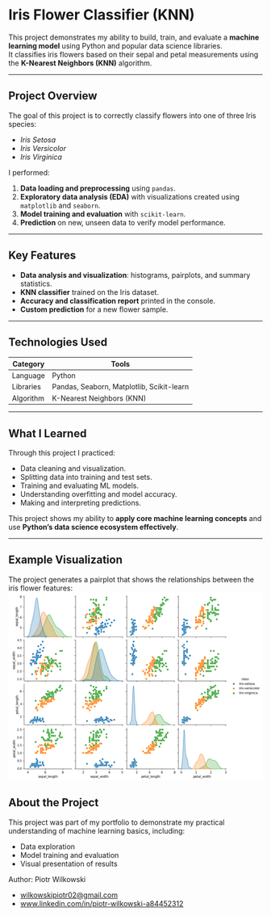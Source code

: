 # Iris Flower Classifier (KNN)

This project demonstrates my ability to build, train, and evaluate a **machine learning model** using Python and popular data science libraries.  
It classifies iris flowers based on their sepal and petal measurements using the **K-Nearest Neighbors (KNN)** algorithm.

---

## Project Overview

The goal of this project is to correctly classify flowers into one of three Iris species:
- *Iris Setosa*  
- *Iris Versicolor*  
- *Iris Virginica*

I performed:
1. **Data loading and preprocessing** using `pandas`.
2. **Exploratory data analysis (EDA)** with visualizations created using `matplotlib` and `seaborn`.
3. **Model training and evaluation** with `scikit-learn`.
4. **Prediction** on new, unseen data to verify model performance.

---

## Key Features

- **Data analysis and visualization**: histograms, pairplots, and summary statistics.  
-  **KNN classifier** trained on the Iris dataset.  
-  **Accuracy and classification report** printed in the console.  
-  **Custom prediction** for a new flower sample.


---

##  Technologies Used

| Category | Tools |
|-----------|-------|
| Language | Python |
| Libraries | Pandas, Seaborn, Matplotlib, Scikit-learn |
| Algorithm | K-Nearest Neighbors (KNN) |

---

##  What I Learned

Through this project I practiced:
- Data cleaning and visualization.  
- Splitting data into training and test sets.  
- Training and evaluating ML models.  
- Understanding overfitting and model accuracy.  
- Making and interpreting predictions.

This project shows my ability to **apply core machine learning concepts** and use **Python’s data science ecosystem effectively**.

---

## Example Visualization
The project generates a pairplot that shows the relationships between the iris flower features:
![Pairplot Example](pairplot.png)

## About the Project
This project was part of my portfolio to demonstrate my practical understanding of machine learning basics, including:

- Data exploration
- Model training and evaluation
- Visual presentation of results

Author: Piotr Wilkowski
- wilkowskipiotr02@gmail.com
- www.linkedin.com/in/piotr-wilkowski-a84452312
